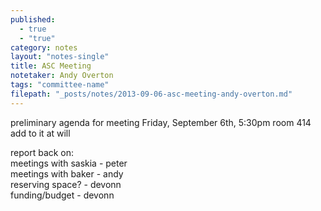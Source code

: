 ```yaml
---
published: 
  - true
  - "true"
category: notes
layout: "notes-single"
title: ASC Meeting
notetaker: Andy Overton
tags: "committee-name"
filepath: "_posts/notes/2013-09-06-asc-meeting-andy-overton.md"
---
```


preliminary agenda for meeting Friday, September 6th, 5:30pm room 414 
add to it at will  

report back on:  
meetings with saskia - peter  
meetings with baker - andy    
reserving space? - devonn  
funding/budget - devonn


